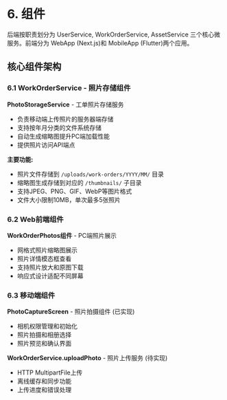 # 6. 组件

后端按职责划分为 UserService, WorkOrderService, AssetService 三个核心微服务。前端分为 WebApp (Next.js)和 MobileApp (Flutter)两个应用。

## 核心组件架构

### 6.1 WorkOrderService - 照片存储组件

**PhotoStorageService** - 工单照片存储服务
- 负责移动端上传照片的服务器端存储
- 支持按年月分类的文件系统存储
- 自动生成缩略图提升PC端加载性能
- 提供照片访问API端点

**主要功能:**
- 照片文件存储到 `/uploads/work-orders/YYYY/MM/` 目录
- 缩略图生成存储到对应的 `/thumbnails/` 子目录  
- 支持JPEG、PNG、GIF、WebP等图片格式
- 文件大小限制10MB，单次最多5张照片

### 6.2 Web前端组件

**WorkOrderPhotos组件** - PC端照片展示
- 网格式照片缩略图展示
- 照片详情模态框查看
- 支持照片放大和原图下载
- 响应式设计适配不同屏幕

### 6.3 移动端组件

**PhotoCaptureScreen** - 照片拍摄组件 (已实现)
- 相机权限管理和初始化
- 照片拍摄和相册选择
- 照片预览和确认界面

**WorkOrderService.uploadPhoto** - 照片上传服务 (待实现)
- HTTP MultipartFile上传
- 离线缓存和同步功能
- 上传进度和错误处理
